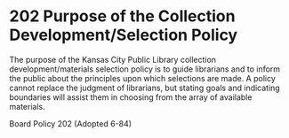 # 202 Purpose of the Collection Development/Selection Policy

The purpose of the Kansas City Public Library collection development/materials selection policy is to guide librarians and to inform the public about the principles upon which selections are made. A policy cannot replace the judgment of librarians, but stating goals and indicating boundaries will assist them in choosing from the array of available materials.

Board Policy 202 (Adopted 6-84)
